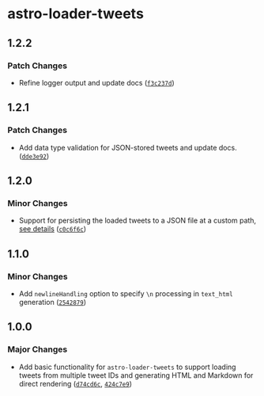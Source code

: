 # astro-loader-tweets

## 1.2.2

### Patch Changes

- Refine logger output and update docs ([`f3c237d`](https://github.com/lin-stephanie/astro-loaders/commit/f3c237df1b014f1fb017085688395fd1b4d40648))

## 1.2.1

### Patch Changes

- Add data type validation for JSON-stored tweets and update docs. ([`dde3e92`](https://github.com/lin-stephanie/astro-loaders/commit/dde3e926b8ba52b4c30bee10d187e6e48a90c5ba))

## 1.2.0

### Minor Changes

- Support for persisting the loaded tweets to a JSON file at a custom path, [see details](https://github.com/lin-stephanie/astro-loaders/tree/main/packages/astro-loader-tweets#about-the-storage-configuration) ([`c0c6f6c`](https://github.com/lin-stephanie/astro-loaders/commit/c0c6f6cc569ba81da1d1e98dd9342fe953382939))

## 1.1.0

### Minor Changes

- Add `newlineHandling` option to specify `\n` processing in `text_html` generation ([`2542879`](https://github.com/lin-stephanie/astro-loaders/commit/2542879d4c27a4bfe6957b6288189116e6cd696a))

## 1.0.0

### Major Changes

- Add basic functionality for `astro-loader-tweets` to support loading tweets from multiple tweet IDs and generating HTML and Markdown for direct rendering ([`d74cd6c`](https://github.com/lin-stephanie/astro-loaders/commit/d74cd6cae34643942e7f1d52918495b3810c1e55), [`424c7e9`](https://github.com/lin-stephanie/astro-loaders/commit/424c7e92d5e15bb89a9c5377398144d4edf31a3c))
